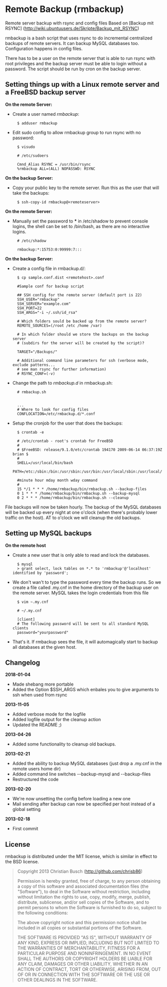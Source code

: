 # Remote Backup (rmbackup)

Remote server backup with rsync and config files
Based on [Backup mit RSYNC] (http://wiki.ubuntuusers.de/Skripte/Backup_mit_RSYNC)

rmbackup is a bash script that uses rsync to do incremental centralized backups of remote servers. It can backup MySQL databases too. Configuration happens in config files.

There has to be a user on the remote server that is able to run rsync with root privileges and the backup server must be able to login without a password. The script should be run by cron on the backup server.

## Setting things up with a Linux remote server and a FreeBSD backup server
**On the remote Server:**

- Create a user named _rmbackup_:
	
		$ adduser rmbackup

- Edit sudo config to allow rmbackup group to run rsync with no password:
	
		$ visudo

		# /etc/sudoers

		Cmnd_Alias RSYNC = /usr/bin/rsync
		%rmbackup ALL=(ALL) NOPASSWD: RSYNC

**On the backup Server:**

- Copy your public key to the remote server. Run this as the user that will take the backups:
	
		$ ssh-copy-id rmbackup@<remoteserver>

**On the remote Server:**

- Manually set the password to **\*** in /etc/shadow to prevent console logins, the shell can be set to /bin/bash, as there are no interactive logins.

		# /etc/shadow

		rmbackup:*:15753:0:99999:7:::

**On the backup Server:**

- Create a config file in rmbackup.d/:

		$ cp sample.conf.dist <remotehost>.conf

		#Sample conf for backup script
		
		## SSH config for the remote server (default port is 22)
		SSH_USER="rmbackup"
		SSH_SERVER="example.com"
		SSH_PORT=22
		SSH_ARGS="-i ~/.ssh/id_rsa"
		
		# Which folders sould be backed up from the remote server?
		REMOTE_SOURCES=(/root /etc /home /var)
		
		# In which folder should we store the backups on the backup server 
		# (subdirs for the server will be created by the script)?
		
		TARGET="/Backups/"
		
		# Additional command line parameters for ssh (verbose mode, exclude patterns...
		# see man rsync for further information)
		# RSYNC_CONF=(-v)
		
- Change the path to _rmbackup.d_ in rmbackup.sh:

		# rmbackup.sh
		
		
		...		
		# Where to look for config files
		CONFLOCATION=/etc/rmbackup.d/*.conf

- Setup the cronjob for the user that does the backups:

		$ crontab -e

		# /etc/crontab - root's crontab for FreeBSD
		#
		# $FreeBSD: release/9.1.0/etc/crontab 194170 2009-06-14 06:37:19Z brian $
		#
		SHELL=/usr/local/bin/bash
		PATH=/etc:/sbin:/bin:/usr/sbin:/usr/bin:/usr/local/sbin:/usr/local/bin:/root
  		
		#minute hour mday month wday command
		#
		15 */1 * * * /home/rmbackup/bin/rmbackup.sh --backup-files
		0 1 * * * /home/rmbackup/bin/rmbackup.sh --backup-mysql
		0 2 * * * /home/rmbackup/bin/rmbackup.sh --cleanup

File backups will now be taken hourly. The backup of the MySQL databases will be backed up every night at one o'clock (when there's probably lower traffic on the host). AT to o'clock we will cleanup the old backups.

## Setting up MySQL backups

**On the remote host**

- Create a new user that is only able to read and lock the databases.

		$ mysql
		> grant select, lock tables on *.* to 'rmbackup'@'localhost' identified by 'password';

- We don't wan't to type the password every time the backup runs. So we create a file called .my.cnf in the home directory of the backup user on the remote server. MySQL takes the login credentials from this file


		$ vim ~.my.cnf

		# ~/.my.cnf
		
		[client]
		# The following password will be sent to all standard MySQL clients
		password="yourpassword"

- That's it. If rmbackup sees the file, it will automagically start to backup all databases at the given host.


## Changelog

**2018-01-04**

- Made shebang more portable
- Added the Option $SSH_ARGS which enbales you to give arguments to ssh when used from rsync

**2013-11-05**

- Added verbose mode for the logfile
- Added logfile output for the cleanup action
- Updated the README ;)

**2013-04-26**

- Added some functionality to cleanup old backups.

**2013-02-21**

- Added the ability to backup MySQL databases (just drop a .my.cnf in the remote users home dir)
- Added command line switches --backup-mysql and --backup-files
- Restructured the code

**2013-02-20**

 - We're now unsetting the config before loading a new one
 - Mail sending after backup can now be specified per host instead of a global setting

**2013-02-18**

- First commit

## License

rmbackup is distributed under the MIT license, which is similar in effect to the BSD license.

> Copyright 2013 Christian Busch (http://github.com/chrisb86)
> 
> Permission is hereby granted, free of charge, to any person obtaining a copy of this software and associated documentation files (the "Software"), to deal in the Software without restriction, including without limitation the rights to use, copy, modify, merge, publish, distribute, sublicense, and/or sell copies of the Software, and to permit persons to whom the Software is furnished to do so, subject to the following conditions:
> 
> The above copyright notice and this permission notice shall be included in all copies or substantial portions of the Software.
> 
> THE SOFTWARE IS PROVIDED "AS IS", WITHOUT WARRANTY OF ANY KIND, EXPRESS OR IMPLIED, INCLUDING BUT NOT LIMITED TO THE WARRANTIES OF MERCHANTABILITY, FITNESS FOR A PARTICULAR PURPOSE AND NONINFRINGEMENT. IN NO EVENT SHALL THE AUTHORS OR COPYRIGHT HOLDERS BE LIABLE FOR ANY CLAIM, DAMAGES OR OTHER LIABILITY, WHETHER IN AN ACTION OF CONTRACT, TORT OR OTHERWISE, ARISING FROM, OUT OF OR IN CONNECTION WITH THE SOFTWARE OR THE USE OR OTHER DEALINGS IN THE SOFTWARE.